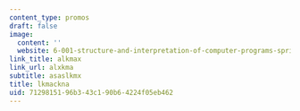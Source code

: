```yaml
---
content_type: promos
draft: false
image:
  content: ''
  website: 6-001-structure-and-interpretation-of-computer-programs-spring-2005
link_title: alkmax
link_url: alxkma
subtitle: asaslkmx
title: lkmackna
uid: 71298151-96b3-43c1-90b6-4224f05eb462
---
```

